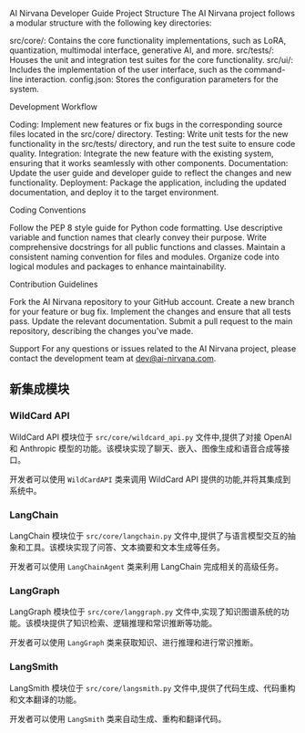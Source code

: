 AI Nirvana Developer Guide
Project Structure
The AI Nirvana project follows a modular structure with the following key directories:

src/core/: Contains the core functionality implementations, such as LoRA, quantization, multimodal interface, generative AI, and more.
src/tests/: Houses the unit and integration test suites for the core functionality.
src/ui/: Includes the implementation of the user interface, such as the command-line interaction.
config.json: Stores the configuration parameters for the system.

Development Workflow

Coding: Implement new features or fix bugs in the corresponding source files located in the src/core/ directory.
Testing: Write unit tests for the new functionality in the src/tests/ directory, and run the test suite to ensure code quality.
Integration: Integrate the new feature with the existing system, ensuring that it works seamlessly with other components.
Documentation: Update the user guide and developer guide to reflect the changes and new functionality.
Deployment: Package the application, including the updated documentation, and deploy it to the target environment.

Coding Conventions

Follow the PEP 8 style guide for Python code formatting.
Use descriptive variable and function names that clearly convey their purpose.
Write comprehensive docstrings for all public functions and classes.
Maintain a consistent naming convention for files and modules.
Organize code into logical modules and packages to enhance maintainability.

Contribution Guidelines

Fork the AI Nirvana repository to your GitHub account.
Create a new branch for your feature or bug fix.
Implement the changes and ensure that all tests pass.
Update the relevant documentation.
Submit a pull request to the main repository, describing the changes you've made.

Support
For any questions or issues related to the AI Nirvana project, please contact the development team at dev@ai-nirvana.com.

## 新集成模块

### WildCard API
WildCard API 模块位于 `src/core/wildcard_api.py` 文件中,提供了对接 OpenAI 和 Anthropic 模型的功能。该模块实现了聊天、嵌入、图像生成和语音合成等接口。

开发者可以使用 `WildCardAPI` 类来调用 WildCard API 提供的功能,并将其集成到系统中。

### LangChain
LangChain 模块位于 `src/core/langchain.py` 文件中,提供了与语言模型交互的抽象和工具。该模块实现了问答、文本摘要和文本生成等任务。

开发者可以使用 `LangChainAgent` 类来利用 LangChain 完成相关的高级任务。

### LangGraph
LangGraph 模块位于 `src/core/langgraph.py` 文件中,实现了知识图谱系统的功能。该模块提供了知识检索、逻辑推理和常识推断等功能。

开发者可以使用 `LangGraph` 类来获取知识、进行推理和进行常识推断。

### LangSmith
LangSmith 模块位于 `src/core/langsmith.py` 文件中,提供了代码生成、代码重构和文本翻译的功能。

开发者可以使用 `LangSmith` 类来自动生成、重构和翻译代码。
